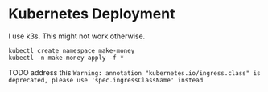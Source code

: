 # Kubernetes Deployment

I use k3s. This might not work otherwise.

```shell
kubectl create namespace make-money
kubectl -n make-money apply -f *
```

TODO address this
`Warning: annotation "kubernetes.io/ingress.class" is deprecated, please use 'spec.ingressClassName' instead`
